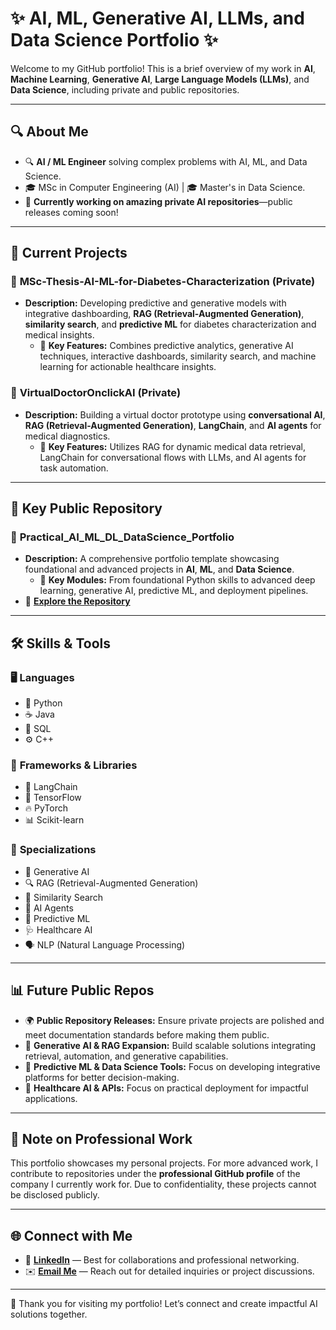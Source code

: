 # ✨ AI, ML, Generative AI, LLMs, and Data Science Portfolio ✨

Welcome to my GitHub portfolio! This is a brief overview of my work in **AI**, **Machine Learning**, **Generative AI**, **Large Language Models (LLMs)**, and **Data Science**, including private and public repositories.

---

## 🔍 About Me
- 🔍 **AI / ML Engineer** solving complex problems with AI, ML, and Data Science.
- 🎓 MSc in Computer Engineering (AI) | 🎓 Master's in Data Science.
- 🚀 **Currently working on amazing private AI repositories**—public releases coming soon!

---

## 📂 Current Projects

### 🔬 **MSc-Thesis-AI-ML-for-Diabetes-Characterization (Private)**
   - **Description:** Developing predictive and generative models with integrative dashboarding, **RAG (Retrieval-Augmented Generation)**, **similarity search**, and **predictive ML** for diabetes characterization and medical insights.
     - 🧠 **Key Features:** Combines predictive analytics, generative AI techniques, interactive dashboards, similarity search, and machine learning for actionable healthcare insights.

### 🏥 **VirtualDoctorOnclickAI (Private)**
   - **Description:** Building a virtual doctor prototype using **conversational AI**, **RAG (Retrieval-Augmented Generation)**, **LangChain**, and **AI agents** for medical diagnostics.
     - 🤖 **Key Features:** Utilizes RAG for dynamic medical data retrieval, LangChain for conversational flows with LLMs, and AI agents for task automation.

---

## 🌟 Key Public Repository

### 📘 **Practical_AI_ML_DL_DataScience_Portfolio**
   - **Description:** A comprehensive portfolio template showcasing foundational and advanced projects in **AI**, **ML**, and **Data Science**.
     - 🔑 **Key Modules:** From foundational Python skills to advanced deep learning, generative AI, predictive ML, and deployment pipelines.
   - 🔗 [**Explore the Repository**](https://github.com/LeonDoungala22/Practical_AI_ML_DL_DataScience_Portfolio)

---

## 🛠️ Skills & Tools

### 🖥️ **Languages**
- 🐍 Python
- ☕ Java
- 💾 SQL
- ⚙️ C++

### 🧰 **Frameworks & Libraries**
- 🔗 LangChain
- 🔬 TensorFlow
- 🔥 PyTorch
- 📊 Scikit-learn

### 🚀 **Specializations**
- 🎨 Generative AI
- 🔍 RAG (Retrieval-Augmented Generation)
- 🧠 Similarity Search
- 🤖 AI Agents
- 🔮 Predictive ML
- 🩺 Healthcare AI
- 🗣️ NLP (Natural Language Processing)

---

## 📊 Future Public Repos
- 🌍 **Public Repository Releases:** Ensure private projects are polished and meet documentation standards before making them public.
- 🤝 **Generative AI & RAG Expansion:** Build scalable solutions integrating retrieval, automation, and generative capabilities.
- 🧠 **Predictive ML & Data Science Tools:** Focus on developing integrative platforms for better decision-making.
- 🏥 **Healthcare AI & APIs:** Focus on practical deployment for impactful applications.

---

## 🚨 Note on Professional Work
This portfolio showcases my personal projects. For more advanced work, I contribute to repositories under the **professional GitHub profile** of the company I currently work for. Due to confidentiality, these projects cannot be disclosed publicly.

---

## 🌐 Connect with Me
- 💼 [**LinkedIn**](https://linkedin.com/in/leondoungala) — Best for collaborations and professional networking.
- ✉️ [**Email Me**](mailto:doungala.leon@gmail.com) — Reach out for detailed inquiries or project discussions.

---

🎉 Thank you for visiting my portfolio! Let’s connect and create impactful AI solutions together.
